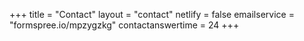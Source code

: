 +++
title = "Contact"
layout = "contact"
netlify = false
emailservice = "formspree.io/mpzygzkg"
contactanswertime = 24
+++

